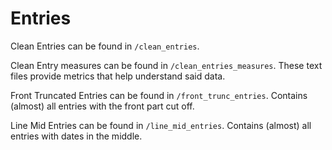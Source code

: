 # Entries

Clean Entries can be found in `/clean_entries`.

Clean Entry measures can be found in `/clean_entries_measures`. These text files provide metrics that help understand said data.

Front Truncated Entries can be found in `/front_trunc_entries`. Contains (almost) all entries with the front part cut off.

Line Mid Entries can be found in `/line_mid_entries`. Contains (almost) all entries with dates in the middle.